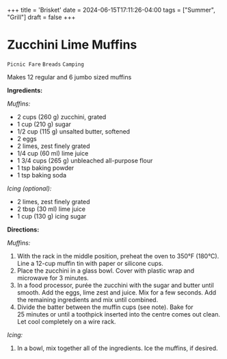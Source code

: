 +++
title = 'Brisket'
date = 2024-06-15T17:11:26-04:00
tags = ["Summer", "Grill"]
draft = false
+++
# Zucchini Lime Muffins

`Picnic Fare` `Breads` `Camping`

Makes 12 regular and 6 jumbo sized muffins

**Ingredients:**

_Muffins:_

- 2 cups (260 g) zucchini, grated
- 1 cup (210 g) sugar
- 1/2 cup (115 g) unsalted butter, softened
- 2 eggs
- 2 limes, zest finely grated
- 1/4 cup (60 ml) lime juice
- 1 3/4 cups (265 g) unbleached all-purpose flour
- 1 tsp baking powder
- 1 tsp baking soda

_Icing (optional):_

- 2 limes, zest finely grated
- 2 tbsp (30 ml) lime juice
- 1 cup (130 g) icing sugar

**Directions:**

_Muffins:_

1. With the rack in the middle position, preheat the oven to 350°F (180°C). Line a 12-cup muffin tin with paper or silicone cups.
2. Place the zucchini in a glass bowl. Cover with plastic wrap and microwave for 3 minutes.
3. In a food processor, purée the zucchini with the sugar and butter until smooth. Add the eggs, lime zest and juice. Mix for a few seconds. Add the remaining ingredients and mix until combined.
4. Divide the batter between the muffin cups (see note). Bake for 25 minutes or until a toothpick inserted into the centre comes out clean. Let cool completely on a wire rack.

_Icing:_

1. In a bowl, mix together all of the ingredients. Ice the muffins, if desired.
